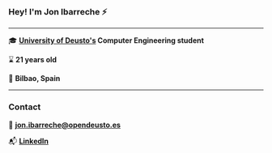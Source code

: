 ### Hey! I'm **Jon Ibarreche** :zap:
---

:mortar_board: **[University of Deusto's](https://www.deusto.es/cs/Satellite/deusto/es/universidad-deusto) Computer Engineering student**

:hourglass: **21 years old**

:city_sunset: **Bilbao, Spain**

---

### Contact

:e-mail: **jon.ibarreche@opendeusto.es**

:mailbox_with_mail: **[LinkedIn](https://www.linkedin.com/in/jon-ibarreche-arroyo-a870b116b/)**
